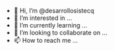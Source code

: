 - 👋 Hi, I’m @desarrollosistecq
- 👀 I’m interested in ...
- 🌱 I’m currently learning ...
- 💞️ I’m looking to collaborate on ...
- 📫 How to reach me ...

<!---
desarrollosistecq/desarrollosistecq is a ✨ special ✨ repository because its `README.md` (this file) appears on your GitHub profile.
You can click the Preview link to take a look at your changes.
--->
